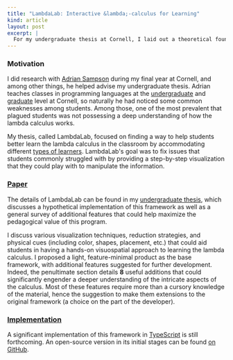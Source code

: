 ```yaml
---
title: "LambdaLab: Interactive &lambda;-calculus for Learning"
kind: article
layout: post
excerpt: |
  For my undergraduate thesis at Cornell, I laid out a theoretical foundation for an interactive visual tool that students could utilize to aid in learning the lambda calculus. Lambda calculus underscores some of the fundamental core of functional programming languages. Its simplicity and power often work as a useful model for semantic analysis. However, some of its abstractions often pose pedagogical challenges. Arguably some of the methods by which lambda calculus is instructed to newly-minted FPL students is wanting. This is where LambdaLab comes into play.
---
```


### Motivation

I did research with [Adrian Sampson][adrian] during my final year at Cornell, and among other things, he helped advise my undergraduate thesis. Adrian teaches classes in programming languages at the [undergraduate][ugrad-pl] and [graduate][grad-pl] level at Cornell, so naturally he had noticed some common weaknesses among students. Among those, one of the most prevalent that plagued students was not possessing a deep understanding of how the lambda calculus works.

My thesis, called LambdaLab, focused on finding a way to help students better learn the lambda calculus in the classroom by accommodating different [types of learners][learners]. LambdaLab's goal was to fix issues that students commonly struggled with by providing a step-by-step visualization that they could play with to manipulate the information.

### [Paper][thesis]

The details of LambdaLab can be found in my [undergraduate thesis][thesis], which discusses a hypothetical implementation of this framework as well as a general survey of additional features that could help maximize the pedagogical value of this program.

I discuss various visualization techniques, reduction strategies, and physical cues (including color, shapes, placement, etc.) that could aid students in having a hands-on visuospatial approach to learning the lambda calculus. I proposed a light, feature-minimal product as the base framework, with additional features suggested for further development. Indeed, the penultimate section details **8** useful additions that could significantly engender a deeper understanding of the intricate aspects of the calculus. Most of these features require more than a cursory knowledge of the material, hence the suggestion to make them extensions to the original framework (a choice on the part of the developer).

### [Implementation][lambdalab]

A significant implementation of this framework in [TypeScript][] is still forthcoming. An open-source version in its initial stages can be found [on GitHub][lambdalab].

[adrian]:     www.cs.cornell.edu/~asampson
[ugrad-pl]:   https://www.cs.cornell.edu/courses/cs4110/2016fa
[grad-pl]:    https://www.cs.cornell.edu/courses/cs6110/2017sp
[learners]:   http://www.tecweb.org/styles/gardner.html

[thesis]:     {{site.baseurl}}/media/ugrad-thesis.pdf

[typescript]: https://www.typescriptlang.org/
[lambdalab]:  https://github.com/sampsyo/lambdalab